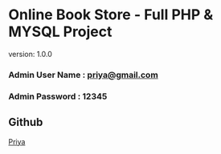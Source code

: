 # Online Book Store - Full PHP & MYSQL Project

version: 1.0.0

### Admin User Name : priya@gmail.com

### Admin Password : 12345


## Github

[Priya](https://github.com/PriyaSingh52)